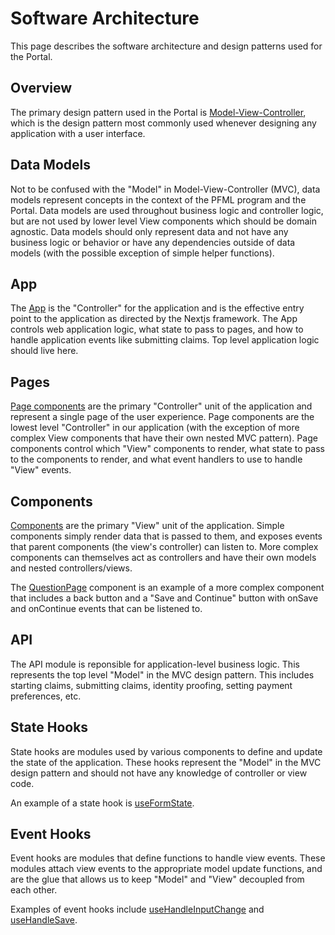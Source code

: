 # Software Architecture

This page describes the software architecture and design patterns used for the Portal.

## Overview

The primary design pattern used in the Portal is [Model-View-Controller](https://en.wikipedia.org/wiki/Model%E2%80%93view%E2%80%93controller), which is the design pattern most commonly used whenever designing any application with a user interface.

## Data Models

Not to be confused with the "Model" in Model-View-Controller (MVC), data models represent concepts in the context of the PFML program and the Portal. Data models are used throughout business logic and controller logic, but are not used by lower level View components which should be domain agnostic. Data models should only represent data and not have any business logic or behavior or have any dependencies outside of data models (with the possible exception of simple helper functions).

## App

The [App](/portal/src/pages/_app.js) is the "Controller" for the application and is the effective entry point to the application as directed by the Nextjs framework. The App controls web application logic, what state to pass to pages, and how to handle application events like submitting claims. Top level application logic should live here.

## Pages

[Page components](/portal/src/pages/) are the primary "Controller" unit of the application and represent a single page of the user experience. Page components are the lowest level "Controller" in our application (with the exception of more complex View components that have their own nested MVC pattern). Page components control which "View" components to render, what state to pass to the components to render, and what event handlers to use to handle "View" events.

## Components

[Components](/portal/src/components/) are the primary "View" unit of the application. Simple components simply render data that is passed to them, and exposes events that parent components (the view's controller) can listen to. More complex components can themselves act as controllers and have their own models and nested controllers/views.

The [QuestionPage](/portal/src/components/QuestionPage.js) component is an example of a more complex component that includes a back button and a "Save and Continue" button with onSave and onContinue events that can be listened to.

## API

The API module is reponsible for application-level business logic. This represents the top level "Model" in the MVC design pattern. This includes starting claims, submitting claims, identity proofing, setting payment preferences, etc.

## State Hooks

State hooks are modules used by various components to define and update the state of the application. These hooks represent the "Model" in the MVC design pattern and should not have any knowledge of controller or view code.

An example of a state hook is [useFormState](/portal/src/hooks/useFormState.js).

## Event Hooks

Event hooks are modules that define functions to handle view events. These modules attach view events to the appropriate model update functions, and are the glue that allows us to keep "Model" and "View" decoupled from each other.

Examples of event hooks include [useHandleInputChange](/portal/src/hooks/useHandleInputChange.js) and [useHandleSave](/portal/src/hooks/useHandleSave.js).
